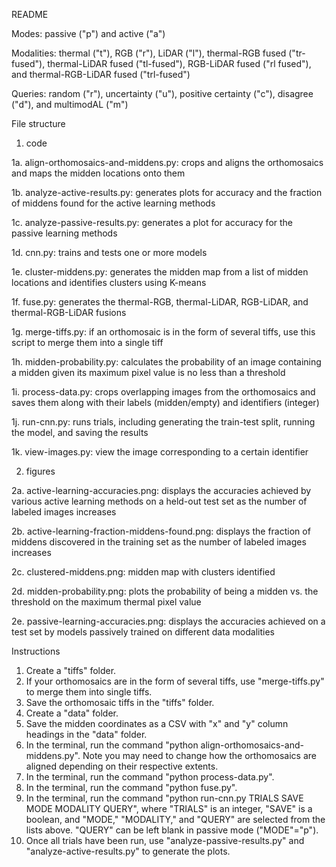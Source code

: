 README

Modes: passive ("p") and active ("a")

Modalities: thermal ("t"), RGB ("r"), LiDAR ("l"), thermal-RGB fused ("tr-fused"), thermal-LiDAR fused ("tl-fused"), RGB-LiDAR fused ("rl fused"), and thermal-RGB-LiDAR fused ("trl-fused")

Queries: random ("r"), uncertainty ("u"), positive certainty ("c"), disagree ("d"), and multimodAL ("m")

File structure
1. code

1a. align-orthomosaics-and-middens.py: crops and aligns the orthomosaics and maps the midden locations onto them

1b. analyze-active-results.py: generates plots for accuracy and the fraction of middens found for the active learning methods

1c. analyze-passive-results.py: generates a plot for accuracy for the passive learning methods

1d. cnn.py: trains and tests one or more models

1e. cluster-middens.py: generates the midden map from a list of midden locations and identifies clusters using K-means

1f. fuse.py: generates the thermal-RGB, thermal-LiDAR, RGB-LiDAR, and thermal-RGB-LiDAR fusions

1g. merge-tiffs.py: if an orthomosaic is in the form of several tiffs, use this script to merge them into a single tiff

1h. midden-probability.py: calculates the probability of an image containing a midden given its maximum pixel value is no less than a threshold

1i. process-data.py: crops overlapping images from the orthomosaics and saves them along with their labels (midden/empty) and identifiers (integer)

1j. run-cnn.py: runs trials, including generating the train-test split, running the model, and saving the results

1k. view-images.py: view the image corresponding to a certain identifier

2. figures

2a. active-learning-accuracies.png: displays the accuracies achieved by various active learning methods on a held-out test set as the number of labeled images increases

2b. active-learning-fraction-middens-found.png: displays the fraction of middens discovered in the training set as the number of labeled images increases

2c. clustered-middens.png: midden map with clusters identified

2d. midden-probability.png: plots the probability of being a midden vs. the threshold on the maximum thermal pixel value

2e. passive-learning-accuracies.png: displays the accuracies achieved on a test set by models passively trained on different data modalities

Instructions
1. Create a "tiffs" folder.
2. If your orthomosaics are in the form of several tiffs, use "merge-tiffs.py" to merge them into single tiffs.
3. Save the orthomosaic tiffs in the "tiffs" folder.
4. Create a "data" folder.
5. Save the midden coordinates as a CSV with "x" and "y" column headings in the "data" folder.
6. In the terminal, run the command "python align-orthomosaics-and-middens.py". Note you may need to change how the orthomosaics are aligned depending on their respective extents.
7. In the terminal, run the command "python process-data.py".
8. In the terminal, run the command "python fuse.py".
9. In the terminal, run the command "python run-cnn.py TRIALS SAVE MODE MODALITY QUERY", where "TRIALS" is an integer, "SAVE" is a boolean, and "MODE," "MODALITY," and "QUERY" are selected from the lists above. "QUERY" can be left blank in passive mode ("MODE"="p").
10. Once all trials have been run, use "analyze-passive-results.py" and "analyze-active-results.py" to generate the plots.